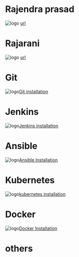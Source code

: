 # Rajendra prasad
![logo](https://racherla.files.wordpress.com/2019/02/racherlarajendraprasad.jpg)
[url](https://racherla.files.wordpress.com/2017/07/wp-image-320075390.jpg)
# Rajarani
![logo](https://racherla.files.wordpress.com/2019/02/racherla.jpg)
[url](https://gist.github.com/loverajarani/db016174bf1a9c3f95c565e98c4b450c)

# Git
![logo](https://www.rosehosting.com/blog/wp-content/uploads/2014/05/how-to-install-and-set-up-git-on-ubuntu-14-04-lts-vps.jpg)[Git installation](https://raw.githubusercontent.com/rajadevops26/setup/master/README.md)

# Jenkins
![logo](https://a.slack-edge.com/80588/img/services/jenkins-ci_512.png)[Jenkins installation]()

# Ansible
![logo](https://keithtenzer.files.wordpress.com/2017/11/ansible-logo.png?w=359&h=284)[Ansible Installation]()

# Kubernetes
![logo](https://d1.awsstatic.com/PAC/kuberneteslogo.eabc6359f48c8e30b7a138c18177f3fd39338e05.png)[kubernetes installation](https://raw.githubusercontent.com/rajadevops26/setup/master/kubernetes)

# Docker
![logo](https://cdn-images-1.medium.com/max/1600/0*m-xEibEV8ttbhv7W.png)[Docker Installation]()

# others
